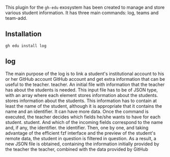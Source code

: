 This plugin for the ``gh-edu`` exosystem has been created to manage and store various student information. It has three
main commands: log, teams and team-add.

## Installation
```
gh edu install log
```

## log
The main purpose of the log is to link a student's institutional account to his or her GitHub account
GitHub account and get extra information that can be useful to the teacher.
teacher.
An initial file with information that the teacher has about the students is needed.
This input file has to be of JSON type, with an array where each element stores information about the students.
stores information about the students. This information has to contain at least the
name of the student, although it is appropriate that it contains the name and an identifier.
It can have more data.
Once the command is executed, the teacher decides which fields he/she wants to have for each student.
student. And which of the incoming fields correspond to the name and, if any, the identifier.
the identifier. Then, one by one, and taking advantage of the efficient fzf interface and the preview of the student's remote data, the student in question is filtered in question.
As a result, a new JSON file is obtained, containing the information initially provided by the teacher
the teacher, combined with the data provided by GitHub
